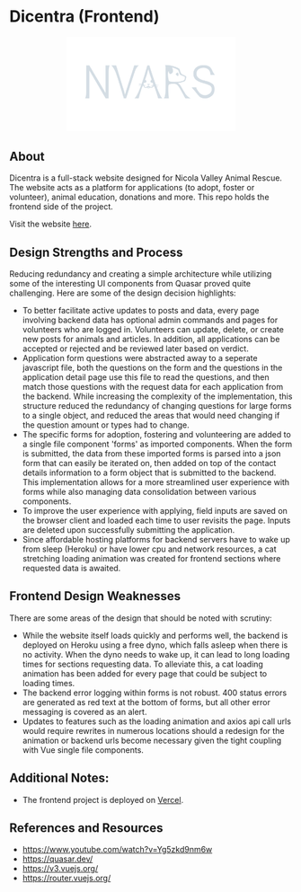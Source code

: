 # Dicentra (Frontend)

<div align="center"><img src="https://github.com/TyrelN/dicentra-frontend/blob/main/src/assets/nvars-logo-light.svg" width="300"/></div>

## About
Dicentra is a full-stack website designed for Nicola Valley Animal Rescue. The website acts as a platform for applications (to adopt, foster or volunteer), animal education, donations and more. This repo holds the frontend side of the project.

Visit the website [here](https://www.nvars.ca/).

## Design Strengths and Process
Reducing redundancy and creating a simple architecture while utilizing some of the interesting UI components from Quasar proved quite challenging. Here are some of the design decision highlights:
* To better facilitate active updates to posts and data, every page involving backend data has optional admin commands and pages for volunteers who are logged in. Volunteers can update, delete, or create new posts for animals and articles. In addition, all applications can be accepted or rejected and be reviewed later based on verdict.
* Application form questions were abstracted away to a seperate javascript file, both the questions on the form and the questions in the application detail page use this file to read the questions, and then match those questions with the request data for each application from the backend. While increasing the complexity of the implementation, this structure reduced the redundancy of changing questions for large forms to a single object, and reduced the areas that would need changing if the question amount or types had to change.
* The specific forms for adoption, fostering and volunteering are added to a single file component 'forms' as imported components. When the form is submitted, the data from these imported forms is parsed into a json form that can easily be iterated on, then added on top of the contact details information to a form object that is submitted to the backend. This implementation allows for a more streamlined user experience with forms while also managing data consolidation between various components.
* To improve the user experience with applying, field inputs are saved on the browser client and loaded each time to user revisits the page. Inputs are deleted upon successfully submitting the application.
* Since affordable hosting platforms for backend servers have to wake up from sleep (Heroku) or have lower cpu and network resources, a cat stretching loading animation was created for frontend sections where requested data is awaited.


## Frontend Design Weaknesses
There are some areas of the design that should be noted with scrutiny:
* While the website itself loads quickly and performs well, the backend is deployed on Heroku using a free dyno, which falls asleep when there is no activity. When the dyno needs to wake up, it can lead to long loading times for sections requesting data. To alleviate this, a cat loading animation has been added for every page that could be subject to loading times.
* The backend error logging within forms is not robust. 400 status errors are generated as red text at the bottom of forms, but all other error messaging is covered as an alert.
* Updates to features such as the loading animation and axios api call urls would require rewrites in numerous locations should a redesign for the animation or backend urls become necessary given the tight coupling with Vue single file components.


## Additional Notes:
* The frontend project is deployed on [Vercel](https://vercel.com/).


## References and Resources
* https://www.youtube.com/watch?v=Yg5zkd9nm6w
* https://quasar.dev/
* https://v3.vuejs.org/
* https://router.vuejs.org/

